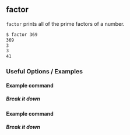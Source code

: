 ---
---

factor
--
`factor` prints all of the prime factors of a number.

<!-- minimal example -->
~~~ bash
$ factor 369
369
3
3
41
~~~

<!--more-->

### Useful Options / Examples

#### Example command

##### Break it down

#### Example command

##### Break it down
